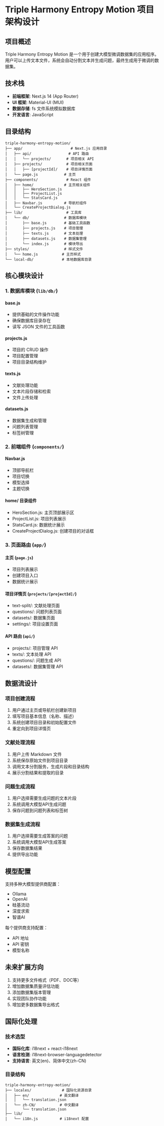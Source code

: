 # Triple Harmony Entropy Motion 项目架构设计

## 项目概述

Triple Harmony Entropy Motion 是一个用于创建大模型微调数据集的应用程序。用户可以上传文本文件，系统会自动分割文本并生成问题，最终生成用于微调的数据集。

## 技术栈

- **前端框架**: Next.js 14 (App Router)
- **UI 框架**: Material-UI (MUI)
- **数据存储**: fs 文件系统模拟数据库
- **开发语言**: JavaScript

## 目录结构

```
triple-harmony-entropy-motion/
├── app/                      # Next.js 应用目录
│   ├── api/                 # API 路由
│   │   └── projects/       # 项目相关 API
│   ├── projects/           # 项目相关页面
│   │   ├── [projectId]/    # 项目详情页面
│   └── page.js            # 主页
├── components/             # React 组件
│   ├── home/              # 主页相关组件
│   │   ├── HeroSection.js
│   │   ├── ProjectList.js
│   │   └── StatsCard.js
│   ├── Navbar.js          # 导航栏组件
│   └── CreateProjectDialog.js
├── lib/                    # 工具库
│   └── db/                # 数据库模块
│       ├── base.js        # 基础工具函数
│       ├── projects.js    # 项目管理
│       ├── texts.js       # 文本处理
│       ├── datasets.js    # 数据集管理
│       └── index.js       # 模块导出
├── styles/                # 样式文件
│   └── home.js           # 主页样式
└── local-db/             # 本地数据库目录
```

## 核心模块设计

### 1. 数据库模块 (`lib/db/`)

#### base.js

- 提供基础的文件操作功能
- 确保数据库目录存在
- 读写 JSON 文件的工具函数

#### projects.js

- 项目的 CRUD 操作
- 项目配置管理
- 项目目录结构维护

#### texts.js

- 文献处理功能
- 文本片段存储和检索
- 文件上传处理

#### datasets.js

- 数据集生成和管理
- 问题列表管理
- 标签树管理

### 2. 前端组件 (`components/`)

#### Navbar.js

- 顶部导航栏
- 项目切换
- 模型选择
- 主题切换

#### home/ 目录组件

- HeroSection.js: 主页顶部展示区
- ProjectList.js: 项目列表展示
- StatsCard.js: 数据统计展示
- CreateProjectDialog.js: 创建项目的对话框

### 3. 页面路由 (`app/`)

#### 主页 (`page.js`)

- 项目列表展示
- 创建项目入口
- 数据统计展示

#### 项目详情页 (`projects/[projectId]/`)

- text-split/: 文献处理页面
- questions/: 问题列表页面
- datasets/: 数据集页面
- settings/: 项目设置页面

#### API 路由 (`api/`)

- projects/: 项目管理 API
- texts/: 文本处理 API
- questions/: 问题生成 API
- datasets/: 数据集管理 API

## 数据流设计

### 项目创建流程

1. 用户通过主页或导航栏创建新项目
2. 填写项目基本信息（名称、描述）
3. 系统创建项目目录和初始配置文件
4. 重定向到项目详情页

### 文献处理流程

1. 用户上传 Markdown 文件
2. 系统保存原始文件到项目目录
3. 调用文本分割服务，生成片段和目录结构
4. 展示分割结果和提取的目录

### 问题生成流程

1. 用户选择需要生成问题的文本片段
2. 系统调用大模型API生成问题
3. 保存问题到问题列表和标签树

### 数据集生成流程

1. 用户选择需要生成答案的问题
2. 系统调用大模型API生成答案
3. 保存数据集结果
4. 提供导出功能

## 模型配置

支持多种大模型提供商配置：

- Ollama
- OpenAI
- 硅基流动
- 深度求索
- 智谱AI

每个提供商支持配置：

- API 地址
- API 密钥
- 模型名称

## 未来扩展方向

1. 支持更多文件格式（PDF、DOC等）
2. 增加数据集质量评估功能
3. 添加数据集版本管理
4. 实现团队协作功能
5. 增加更多数据集导出格式

## 国际化处理

### 技术选型

- **国际化库**: i18next + react-i18next
- **语言检测**: i18next-browser-languagedetector
- **支持语言**: 英文(en)、简体中文(zh-CN)

### 目录结构

```
triple-harmony-entropy-motion/
├── locales/              # 国际化资源目录
│   ├── en/              # 英文翻译
│   │   └── translation.json
│   └── zh-CN/           # 中文翻译
│       └── translation.json
├── lib/
│   └── i18n.js          # i18next 配置
```
